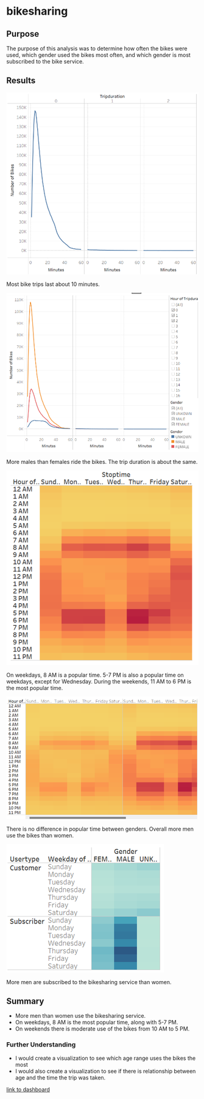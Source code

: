# bikesharing

## Purpose

The purpose of this analysis was to determine how often the bikes were used, which gender used the bikes most often, and which gender is most subscribed to the bike service.

## Results

![Trip Duration](images/trip_duration.png)

Most bike trips last about 10 minutes.

![Trip Duration By Gender](images/trip_duration_gender.png)

More males than females ride the bikes. The trip duration is about the same.

![Trips by Weekday](images/trip_weekday.png)

On weekdays, 8 AM is a popular time. 5-7 PM is also a popular time on weekdays, except for Wednesday. 
During the weekends, 11 AM to 6 PM is the most popular time.

![Trips by Gender](images/trips_gender.png)

There is no difference in popular time between genders. Overall more men use the bikes than women.

![Trips by Users](images/user_trips.png)

More men are subscribed to the bikesharing service than women.

## Summary

- More men than women use the bikesharing service.
- On weekdays, 8 AM is the most popular time, along with 5-7 PM.
- On weekends there is moderate use of the bikes from 10 AM to 5 PM.

### Further Understanding
- I would create a visualization to see which age range uses the bikes the most
- I would also create a visualization to see if there is relationship between age and the time the trip was taken. 

[link to dashboard](https://public.tableau.com/app/profile/hamza5755/viz/NYC_Citibike_Challenge_16633665412610/Story1?publish=yes)
